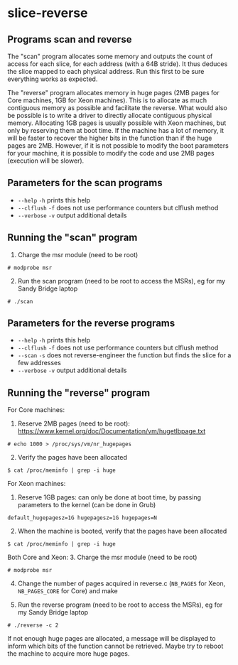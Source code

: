 # slice-reverse


## Programs scan and reverse

The "scan" program allocates some memory and outputs the count of access for each slice, for each address (with a 64B
stride). It thus deduces the slice mapped to each physical address. Run this first to be sure everything works as expected.

The "reverse" program allocates memory in huge pages (2MB pages for Core machines, 1GB for Xeon machines). This is to
allocate as much contiguous memory as possible and facilitate the reverse. What would also be possible is to write a
driver to directly allocate contiguous physical memory. Allocating 1GB pages is usually possible with Xeon machines, but
only by reserving them at boot time. If the machine has a lot of memory, it will be faster to recover the higher bits in
the function than if the huge pages are 2MB. However, if it is not possible to modify the boot parameters for your
machine, it is possible to modify the code and use 2MB pages (execution will be slower).



## Parameters for the scan programs


- `--help` `-h`      prints this help
- `--clflush` `-f`   does not use performance counters but clflush method
- `--verbose` `-v`   output additional details



## Running the "scan" program

1. Charge the msr module (need to be root)

`# modprobe msr`

2. Run the scan program (need to be root to access the MSRs), eg for my Sandy Bridge laptop

`# ./scan`

## Parameters for the reverse programs


- `--help` `-h`      prints this help
- `--clflush` `-f`   does not use performance counters but clflush method
- `--scan` `-s`      does not reverse-engineer the function but finds the slice for a few addresses
- `--verbose` `-v`   output additional details

## Running the "reverse" program

For Core machines:
1. Reserve 2MB pages (need to be root): https://www.kernel.org/doc/Documentation/vm/hugetlbpage.txt

`# echo 1000 > /proc/sys/vm/nr_hugepages`

2. Verify the pages have been allocated

`$ cat /proc/meminfo | grep -i huge`

For Xeon machines:
1. Reserve 1GB pages: can only be done at boot time, by passing parameters to the kernel (can be done in Grub)

`default_hugepagesz=1G hugepagesz=1G hugepages=N`

2. When the machine is booted, verify that the pages have been allocated

`$ cat /proc/meminfo | grep -i huge`


Both Core and Xeon:
3. Charge the msr module (need to be root)

`# modprobe msr`

4. Change the number of pages acquired in reverse.c (`NB_PAGES` for Xeon, `NB_PAGES_CORE` for Core) and make

5. Run the reverse program (need to be root to access the MSRs), eg for my Sandy Bridge laptop

`# ./reverse -c 2`

If not enough huge pages are allocated, a message will be displayed to inform which bits of the function cannot be
retrieved. Maybe try to reboot the machine to acquire more huge pages.

